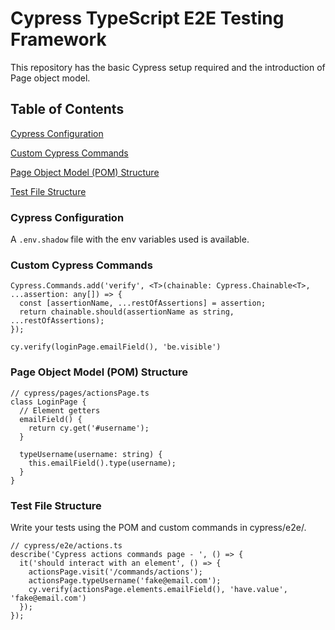 # Cypress TypeScript E2E Testing Framework

This repository has the basic Cypress setup required and the introduction of Page object model.

## Table of Contents

[Cypress Configuration](#cypress-configuration)

[Custom Cypress Commands](#custom-cypress-commands)

[Page Object Model (POM) Structure](#page-object-model-pom-structure)

[Test File Structure](#test-file-structure)

### Cypress Configuration

A `.env.shadow` file with the env variables used is available.

###  Custom Cypress Commands

```TS
Cypress.Commands.add('verify', <T>(chainable: Cypress.Chainable<T>, ...assertion: any[]) => {
  const [assertionName, ...restOfAssertions] = assertion;
  return chainable.should(assertionName as string, ...restOfAssertions);
});

cy.verify(loginPage.emailField(), 'be.visible')
```

### Page Object Model (POM) Structure

```TS
// cypress/pages/actionsPage.ts
class LoginPage {
  // Element getters
  emailField() {
    return cy.get('#username');
  }

  typeUsername(username: string) {
    this.emailField().type(username);
  }
}
```

### Test File Structure

Write your tests using the POM and custom commands in cypress/e2e/.

```TS
// cypress/e2e/actions.ts
describe('Cypress actions commands page - ', () => {
  it('should interact with an element', () => {
    actionsPage.visit('/commands/actions');
    actionsPage.typeUsername('fake@email.com');
    cy.verify(actionsPage.elements.emailField(), 'have.value', 'fake@email.com')
  });
});
```

